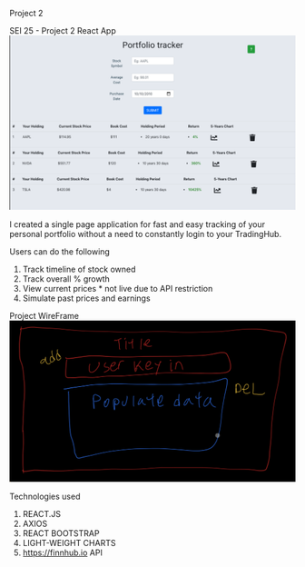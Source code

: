 Project 2 

SEI 25 - Project 2 React App
![alt text](https://github.com/davelijunwei/Project-2/blob/main/public/Images/Screenshot%202020-11-06%20at%2000.33.31.png)


I created a single page application for fast and easy tracking of your personal portfolio without a need to constantly login to your TradingHub.

Users can do the following
1) Track timeline of stock owned
2) Track overall % growth
3) View current prices * not live due to API restriction
4) Simulate past prices and earnings 

Project WireFrame
![alt text](https://github.com/davelijunwei/Project-2/blob/main/public/Images/IMG_D0CA02E8334F-1.jpeg)



Technologies used
1) REACT.JS
2) AXIOS
3) REACT BOOTSTRAP
4) LIGHT-WEIGHT CHARTS
5) https://finnhub.io API
